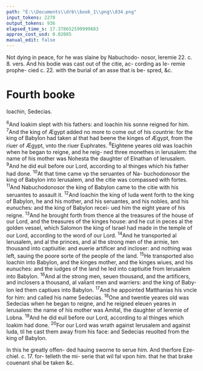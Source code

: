 ```yaml
---
path: "E:\\Documents\\drb\\book_1\\png\\834.png"
input_tokens: 2270
output_tokens: 936
elapsed_time_s: 17.378652599999683
approx_cost_usd: 0.02085
manual_edit: false
---
```

<aside>Not dying in peace, for he was slaine by Nabuchodo- nosor, Ieremie 22. c. 8. vers. And his bodie was cast out of the citie, ac- cording as Ie- remie prophe- cied c. 22. with the burial of an asse that is be- spred, &c.</aside>

# Fourth booke

Ioachin, Sedecias.

<sup>6</sup>And Ioakim slept with his fathers: and Ioachin his sonne reigned for him. <sup>7</sup>And the king of Ægypt added no more to come out of his countrie: for the king of Babylon had taken al that had beene the kinges of Ægypt, from the riuer of Ægypt, vnto the riuer Euphrates. <sup>8</sup>Eightene yeares old was Ioachin when he began to reigne, and he reig- ned three monethes in Ierusalem: the name of his mother was Nohesta the daughter of Elnathan of Ierusalem. <sup>9</sup>And he did euil before our Lord, according to al thinges which his father had done. <sup>10</sup>At that time came vp the seruantes of Na- buchodonosor the king of Babylon into Ierusalem, and the citie was compassed with fortes. <sup>11</sup>And Nabuchodonosor the king of Babylon came to the citie with his seruantes to assault it. <sup>12</sup>And Ioachin the king of Iuda went forth to the king of Babylon, he and his mother, and his seruantes, and his nobles, and his eunuches: and the king of Babylon recei- ued him the eight yeare of his reigne. <sup>13</sup>And he brought forth from thence al the treasures of the house of our Lord, and the treasures of the kinges house: and he cut in peces al the golden vessel, which Salomon the king of Israel had made in the temple of our Lord, according to the word of our Lord. <sup>14</sup>And he transported al Ierusalem, and al the princes, and al the strong men of the armie, ten thousand into captiuitie: and euerie artificer and incloser: and nothing was left, sauing the poore sorte of the people of the land. <sup>15</sup>He transported also Ioachin into Babylon, and the kinges mother, and the kinges wiues, and his eunuches: and the iudges of the land he led into captiuitie from Ierusalem into Babylon. <sup>16</sup>And al the strong men, seuen thousand, and the artificers, and inclosers a thousand, al valiant men and warriers: and the king of Baby- lon led them captiues into Babylon. <sup>17</sup>And he appointed Matthanias his vncle for him: and called his name Sedecias. <sup>18</sup>One and twentie yeares old was Sedecias when he began to reigne, and he reigned eleuen yeares in Ierusalem: the name of his mother was Amital, the daughter of Ieremie of Lobna. <sup>19</sup>And he did euil before our Lord, according to al thinges which Ioakim had done. <sup>20</sup>For our Lord was wrath against Ierusalem and against Iuda, til he cast them away from his face: and Sedecias reuolted from the king of Babylon.

<aside>In this he greatly offen- ded hauing sworne to serue him. And therfore Eze- chiel. c. 17. for- telleth the mi- serie that wil fal vpon him. that he that brake couenant shal be taken &c.</aside>